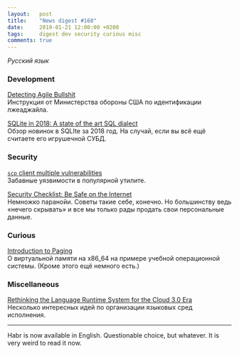 ```yaml
---
layout:   post
title:    "News digest #168"
date:     2019-01-21 12:00:00 +0200
tags:     digest dev security curious misc
comments: true
---
```


_Русский язык_

### Development

[Detecting Agile Bullshit](https://media.defense.gov/2018/Oct/09/2002049591/-1/-1/0/DIB_DETECTING_AGILE_BS_2018.10.05.PDF)<br/>
Инструкция от Министерства обороны США по идентификации лжеаджайла.

[SQLite in 2018: A state of the art SQL dialect](https://modern-sql.com/blog/2019-01/sqlite-in-2018)<br/>
Обзор новинок в SQLIte за 2018 год. На случай, если вы всё ещё считаете его игрушечной СУБД.

### Security

[`scp` client multiple vulnerabilities](https://sintonen.fi/advisories/scp-client-multiple-vulnerabilities.txt)<br>
Забавные уязвимости в популярной утилите.

[Security Checklist: Be Safe on the Internet](https://securitycheckli.st)<br/>
Немножко паранойи. Советы такие себе, конечно. Но большинству ведь «нечего скрывать» и все мы только рады продать свои персональные данные.

### Curious

[Introduction to Paging](https://os.phil-opp.com/paging-introduction/)<br/>
О виртуальной памяти на x86_64 на примере учебной операционной системы. (Кроме этого ещё немного есть.)

### Miscellaneous

[Rethinking the Language Runtime System for the Cloud 3.0 Era](https://people.eecs.berkeley.edu/~maas/papers/maas-hotos17-cloud30.pdf)<br/>
Несколько интересных идей по организации языковых сред исполнения.

---

Habr is now available in English. Questionable choice, but whatever.
It is very weird to read it now.
